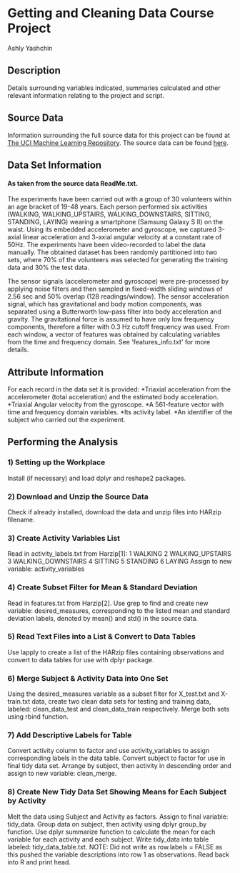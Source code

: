 # Getting and Cleaning Data Course Project
Ashly Yashchin
## Description
Details surrounding variables indicated, summaries calculated and other relevant information relating to the project and script.
## Source Data
Information surrounding the full source data for this project can be found at [The UCI Machine Learning Repository](http://archive.ics.uci.edu/ml/datasets/Human+Activity+Recognition+Using+Smartphones).
The source data can be found [here](https://d396qusza40orc.cloudfront.net/getdata%2Fprojectfiles%2FUCI%20HAR%20Dataset.zip).
## Data Set Information
#### As taken from the source data ReadMe.txt.
The experiments have been carried out with a group of 30 volunteers within an age bracket of 19-48 years. Each person performed six activities (WALKING, WALKING_UPSTAIRS, WALKING_DOWNSTAIRS, SITTING, STANDING, LAYING) wearing a smartphone (Samsung Galaxy S II) on the waist. Using its embedded accelerometer and gyroscope, we captured 3-axial linear acceleration and 3-axial angular velocity at a constant rate of 50Hz. The experiments have been video-recorded to label the data manually. The obtained dataset has been randomly partitioned into two sets, where 70% of the volunteers was selected for generating the training data and 30% the test data. 

The sensor signals (accelerometer and gyroscope) were pre-processed by applying noise filters and then sampled in fixed-width sliding windows of 2.56 sec and 50% overlap (128 readings/window). The sensor acceleration signal, which has gravitational and body motion components, was separated using a Butterworth low-pass filter into body acceleration and gravity. The gravitational force is assumed to have only low frequency components, therefore a filter with 0.3 Hz cutoff frequency was used. From each window, a vector of features was obtained by calculating variables from the time and frequency domain. See 'features_info.txt' for more details. 
## Attribute Information
For each record in the data set it is provided:
*Triaxial acceleration from the accelerometer (total acceleration) and the estimated body acceleration.
*Triaxial Angular velocity from the gyroscope. 
*A 561-feature vector with time and frequency domain variables. 
*Its activity label. 
*An identifier of the subject who carried out the experiment.
## Performing the Analysis
### 1) Setting up the Workplace
Install (if necessary) and load dplyr and reshape2 packages.
### 2) Download and Unzip the Source Data
Check if already installed, download the data and unzip files into HARzip filename.
### 3) Create Activity Variables List
Read in activity_labels.txt from Harzip[1]:
1 WALKING
2 WALKING_UPSTAIRS
3 WALKING_DOWNSTAIRS
4 SITTING
5 STANDING
6 LAYING
Assign to new variable: activity_variables
### 4) Create Subset Filter for Mean & Standard Deviation
Read in features.txt from Harzip[2].
Use grep to find and create new variable: desired_measures, corresponding to the listed mean and standard deviation labels, denoted by mean() and std() in the source data.
### 5) Read Text Files into a List & Convert to Data Tables
Use lapply to create a list of the HARzip files containing observations and convert to data tables for use with dplyr package.
### 6) Merge Subject & Activity Data into One Set
Using the desired_measures variable as a subset filter for X_test.txt and X-train.txt data, create two clean data sets for testing and training data, labeled: clean_data_test and clean_data_train respectively.
Merge both sets using rbind function. 
### 7) Add Descriptive Labels for Table
Convert activity column to factor and use activity_variables to assign corresponding labels in the data table.
Convert subject to factor for use in final tidy data set.
Arrange by subject, then activity in descending order and assign to new variable: clean_merge.
### 8) Create New Tidy Data Set Showing Means for Each Subject by Activity
Melt the data using Subject and Activity as factors. Assign to final variable: tidy_data.
Group data on subject, then activity using dplyr group_by function. 
Use dplyr summarize function to calculate the mean for each variable for each activity and each subject. 
Write tidy_data into table labeled: tidy_data_table.txt. NOTE: Did not write as row.labels = FALSE as this pushed the variable descriptions into row 1 as observations.
Read back into R and print head.
